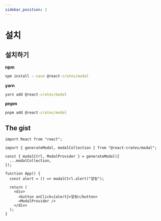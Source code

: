 ```yaml
---
sidebar_position: 2
---
```


# 설치

## 설치하기

**npm**

```cmd
npm install --save @react-crates/modal
```

**yarn**

```cmd
yarn add @react-crates/modal
```

**pnpm**

```cmd
pnpm add @react-crates/modal
```

## The gist

```tsx
import React from "react";

import { generateModal, modalCollection } from "@react-crates/modal";

const { modalCtrl, ModalProvider } = generateModal({
  ...modalCollection,
});

function App() {
  const alert = () => modalCtrl.alert("알림");

  return (
    <div>
      <button onClick={alert}>알림</button>
      <ModalProvider />
    </div>
  );
}
```
